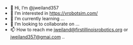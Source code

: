 - 👋 Hi, I’m @jweiland357
- 👀 I’m interested in https://vrobotsim.com/
- 🌱 I’m currently learning ...
- 💞️ I’m looking to collaborate on ...
- 📫 How to reach me jweiland@firstillinoisrobotics.org    or jweiland357@gmai.com ..

<!---
jweiland357/jweiland357 is a ✨ special ✨ repository because its `README.md` (this file) appears on your GitHub profile.
You can click the Preview link to take a look at your changes.
--->
